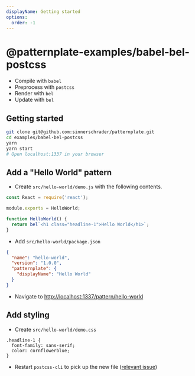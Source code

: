 ```yaml
---
displayName: Getting started
options:
  order: -1
---
```


# @patternplate-examples/babel-bel-postcss

* Compile with `babel`
* Preprocess with `postcss`
* Render with `bel`
* Update with `bel`

## Getting started

```bash
git clone git@github.com:sinnerschrader/patternplate.git
cd examples/babel-bel-postcss
yarn
yarn start
# Open localhost:1337 in your browser
```

## Add a "Hello World" pattern

* Create `src/hello-world/demo.js` with the
following contents.

```js
const React = require('react');

module.exports = HelloWorld;

function HelloWorld() {
  return bel`<h1 class="headline-1">Hello World</h1>`;
}
```

* Add `src/hello-world/package.json` 

```json
{
  "name": "hello-world",
  "version": "1.0.0",
  "patternplate": {
    "displayName": "Hello World"
  }
}
```

* Navigate to [http://localhost:1337/pattern/hello-world](http://localhost:1337/pattern/hello-world)


## Add styling

* Create `src/hello-world/demo.css`

```
.headline-1 {
  font-family: sans-serif;
  color: cornflowerblue;
}
```

* Restart `postcss-cli` to pick up the new file ([relevant issue](https://github.com/postcss/postcss-cli/issues/161))

